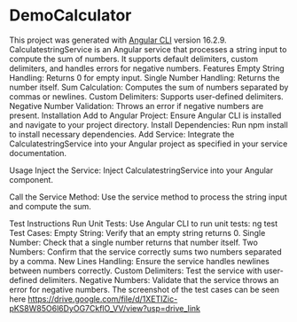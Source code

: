 # DemoCalculator

This project was generated with [Angular CLI](https://github.com/angular/angular-cli) version 16.2.9.
CalculatestringService is an Angular service that processes a string input to compute the sum of numbers. It supports default delimiters, custom delimiters, and handles errors for negative numbers.
Features
Empty String Handling: Returns 0 for empty input.
Single Number Handling: Returns the number itself.
Sum Calculation: Computes the sum of numbers separated by commas or newlines.
Custom Delimiters: Supports user-defined delimiters.
Negative Number Validation: Throws an error if negative numbers are present.
Installation
Add to Angular Project:
Ensure Angular CLI is installed and navigate to your project directory.
Install Dependencies:
Run npm install to install necessary dependencies.
Add Service:
Integrate the CalculatestringService into your Angular project as specified in your service documentation.

Usage
Inject the Service:
Inject CalculatestringService into your Angular component.

Call the Service Method:
Use the service method to process the string input and compute the sum.

Test Instructions
Run Unit Tests:
Use Angular CLI to run unit tests:
ng test
Test Cases:
Empty String: Verify that an empty string returns 0.
Single Number: Check that a single number returns that number itself.
Two Numbers: Confirm that the service correctly sums two numbers separated by a comma.
New Lines Handling: Ensure the service handles newlines between numbers correctly.
Custom Delimiters: Test the service with user-defined delimiters.
Negative Numbers: Validate that the service throws an error for negative numbers. The screenshot of the test cases can be seen here https://drive.google.com/file/d/1XETIZic-pKS8W85O6l6DyOG7CkflO_VV/view?usp=drive_link
